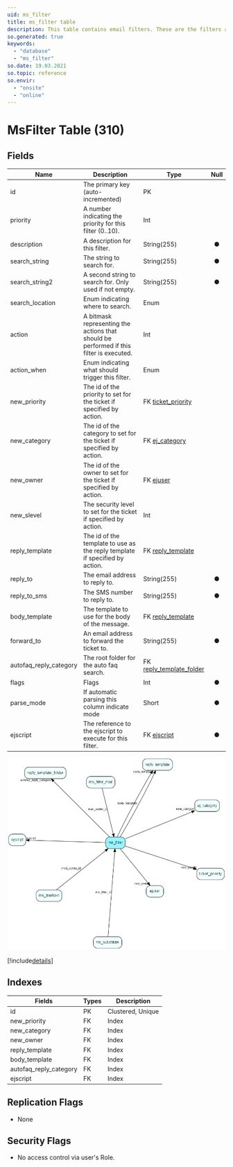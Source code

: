 ```yaml
---
uid: ms_filter
title: ms_filter table
description: This table contains email filters. These are the filters allowing you to do advanced parsing of incomming emails.
so.generated: true
keywords:
  - "database"
  - "ms_filter"
so.date: 19.03.2021
so.topic: reference
so.envir:
  - "onsite"
  - "online"
---
```


# MsFilter Table (310)

## Fields

| Name | Description | Type | Null |
|------|-------------|------|:----:|
|id|The primary key (auto-incremented)|PK| |
|priority|A number indicating the priority for this filter (0..10).|Int| |
|description|A description for this filter.|String(255)|&#x25CF;|
|search\_string|The string to search for.|String(255)|&#x25CF;|
|search\_string2|A second string to search for. Only used if not empty.|String(255)|&#x25CF;|
|search\_location|Enum indicating where to search.|Enum [](enums\Enum.md)| |
|action|A bitmask representing the actions that should be performed if this filter is executed.|Int| |
|action\_when|Enum indicating what should trigger this filter.|Enum [](enums\Enum.md)| |
|new\_priority|The id of the priority to set for the ticket if specified by action.|FK [ticket_priority](ticket_priority.md)| |
|new\_category|The id of the category to set for the ticket if specified by action.|FK [ej_category](ej_category.md)| |
|new\_owner|The id of the owner to set for the ticket if specified by action.|FK [ejuser](ejuser.md)| |
|new\_slevel|The security level to set for the ticket if specified by action.|Int| |
|reply\_template|The id of the template to use as the reply template if specified by action.|FK [reply_template](reply_template.md)| |
|reply\_to|The email address to reply to.|String(255)|&#x25CF;|
|reply\_to\_sms|The SMS number to reply to.|String(255)|&#x25CF;|
|body\_template|The template to use for the body of the message.|FK [reply_template](reply_template.md)| |
|forward\_to|An email address to forward the ticket to.|String(255)|&#x25CF;|
|autofaq\_reply\_category|The root folder for the auto faq search.|FK [reply_template_folder](reply_template_folder.md)| |
|flags|Flags|Int|&#x25CF;|
|parse\_mode|If automatic parsing this column indicate mode|Short|&#x25CF;|
|ejscript|The reference to the ejscript to execute for this filter.|FK [ejscript](ejscript.md)|&#x25CF;|


![ms_filter table relationship diagram](media\ms_filter.png)

[!include[details](./includes/ms-filter.md)]

## Indexes

| Fields | Types | Description |
|--------|-------|-------------|
|id |PK |Clustered, Unique |
|new\_priority |FK |Index |
|new\_category |FK |Index |
|new\_owner |FK |Index |
|reply\_template |FK |Index |
|body\_template |FK |Index |
|autofaq\_reply\_category |FK |Index |
|ejscript |FK |Index |

## Replication Flags

* None

## Security Flags

* No access control via user's Role.

